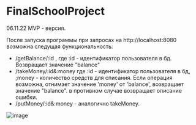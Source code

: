 # FinalSchoolProject

06.11.22 MVP - версия.

После запуска программы при запросах на http://localhost:8080 возможна следущая функциональность:
 - /getBalance/:id , где :id - идентификатор пользователя в бд. Возвращает значение "balance" 
 - /takeMoney/:id&:money где :id - идентификатор пользователя в бд, ;money - количество средств для списания. Если операция возможна, 
 отнимает значение 'money' от 'balance', возвращает значение "balance". в противном случае возвращает описание ошибки.
 - /putMoney/:id&:money - аналогично takeMoney.
 
 ![image](https://user-images.githubusercontent.com/75555989/200172284-13f5214e-5203-4c1d-a1ed-d8df7d526384.png)

